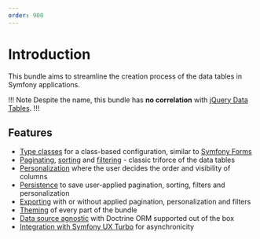 ```yaml
---
order: 900
---
```


# Introduction

This bundle aims to streamline the creation process of the data tables in Symfony applications.

!!! Note
Despite the name, this bundle has **no correlation** with [jQuery Data Tables](https://datatables.net/).
!!!

## Features

- [Type classes](https://data-table-bundle.swroblewski.pl/features/type-classes) for a class-based configuration, similar to [Symfony Forms](https://symfony.com/doc/current/forms.html)
- [Paginating](https://data-table-bundle.swroblewski.pl/features/pagination), [sorting](https://data-table-bundle.swroblewski.pl/features/sorting) and [filtering](https://data-table-bundle.swroblewski.pl/features/filtering) - classic triforce of the data tables 
- [Personalization](https://data-table-bundle.swroblewski.pl/features/personalization) where the user decides the order and visibility of columns
- [Persistence](https://data-table-bundle.swroblewski.pl/features/persistence) to save user-applied pagination, sorting, filters and personalization
- [Exporting](https://data-table-bundle.swroblewski.pl/features/exporting) with or without applied pagination, personalization and filters
- [Theming](https://data-table-bundle.swroblewski.pl/features/theming) of every part of the bundle
- [Data source agnostic](https://data-table-bundle.swroblewski.pl/features/proxy-queries) with Doctrine ORM supported out of the box
- [Integration with Symfony UX Turbo](https://data-table-bundle.swroblewski.pl/features/symfony-ux-turbo) for asynchronicity
